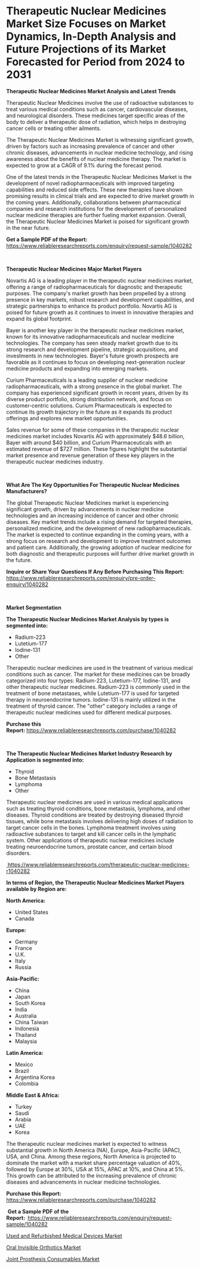 <p><h1>Therapeutic Nuclear Medicines Market Size Focuses on Market Dynamics, In-Depth Analysis and Future Projections of its Market Forecasted for Period from 2024 to 2031</h1></p><p><strong>Therapeutic Nuclear Medicines Market Analysis and Latest Trends</strong></p>
<p><p>Therapeutic Nuclear Medicines involve the use of radioactive substances to treat various medical conditions such as cancer, cardiovascular diseases, and neurological disorders. These medicines target specific areas of the body to deliver a therapeutic dose of radiation, which helps in destroying cancer cells or treating other ailments.</p><p>The Therapeutic Nuclear Medicines Market is witnessing significant growth, driven by factors such as increasing prevalence of cancer and other chronic diseases, advancements in nuclear medicine technology, and rising awareness about the benefits of nuclear medicine therapy. The market is expected to grow at a CAGR of 9.1% during the forecast period.</p><p>One of the latest trends in the Therapeutic Nuclear Medicines Market is the development of novel radiopharmaceuticals with improved targeting capabilities and reduced side effects. These new therapies have shown promising results in clinical trials and are expected to drive market growth in the coming years. Additionally, collaborations between pharmaceutical companies and research institutions for the development of personalized nuclear medicine therapies are further fueling market expansion. Overall, the Therapeutic Nuclear Medicines Market is poised for significant growth in the near future.</p></p>
<p><strong>Get a Sample PDF of the Report:&nbsp;</strong> <a href="https://www.reliableresearchreports.com/enquiry/request-sample/1040282">https://www.reliableresearchreports.com/enquiry/request-sample/1040282</a></p>
<p>&nbsp;</p>
<p><strong>Therapeutic Nuclear Medicines Major Market Players</strong></p>
<p><p>Novartis AG is a leading player in the therapeutic nuclear medicines market, offering a range of radiopharmaceuticals for diagnostic and therapeutic purposes. The company's market growth has been propelled by a strong presence in key markets, robust research and development capabilities, and strategic partnerships to enhance its product portfolio. Novartis AG is poised for future growth as it continues to invest in innovative therapies and expand its global footprint.</p><p>Bayer is another key player in the therapeutic nuclear medicines market, known for its innovative radiopharmaceuticals and nuclear medicine technologies. The company has seen steady market growth due to its strong research and development pipeline, strategic acquisitions, and investments in new technologies. Bayer's future growth prospects are favorable as it continues to focus on developing next-generation nuclear medicine products and expanding into emerging markets.</p><p>Curium Pharmaceuticals is a leading supplier of nuclear medicine radiopharmaceuticals, with a strong presence in the global market. The company has experienced significant growth in recent years, driven by its diverse product portfolio, strong distribution network, and focus on customer-centric solutions. Curium Pharmaceuticals is expected to continue its growth trajectory in the future as it expands its product offerings and explores new market opportunities.</p><p>Sales revenue for some of these companies in the therapeutic nuclear medicines market includes Novartis AG with approximately $48.6 billion, Bayer with around $40 billion, and Curium Pharmaceuticals with an estimated revenue of $727 million. These figures highlight the substantial market presence and revenue generation of these key players in the therapeutic nuclear medicines industry.</p></p>
<p>&nbsp;</p>
<p><strong>What Are The Key Opportunities For Therapeutic Nuclear Medicines Manufacturers?</strong></p>
<p><p>The global Therapeutic Nuclear Medicines market is experiencing significant growth, driven by advancements in nuclear medicine technologies and an increasing incidence of cancer and other chronic diseases. Key market trends include a rising demand for targeted therapies, personalized medicine, and the development of new radiopharmaceuticals. The market is expected to continue expanding in the coming years, with a strong focus on research and development to improve treatment outcomes and patient care. Additionally, the growing adoption of nuclear medicine for both diagnostic and therapeutic purposes will further drive market growth in the future.</p></p>
<p><strong>Inquire or Share Your Questions If Any Before Purchasing This Report:</strong> <a href="https://www.reliableresearchreports.com/enquiry/pre-order-enquiry/1040282">https://www.reliableresearchreports.com/enquiry/pre-order-enquiry/1040282</a></p>
<p>&nbsp;</p>
<p><strong>Market Segmentation</strong></p>
<p><strong>The Therapeutic Nuclear Medicines Market Analysis by types is segmented into:</strong></p>
<p><ul><li>Radium-223</li><li>Lutetium-177</li><li>Iodine-131</li><li>Other</li></ul></p>
<p><p>Therapeutic nuclear medicines are used in the treatment of various medical conditions such as cancer. The market for these medicines can be broadly categorized into four types: Radium-223, Lutetium-177, Iodine-131, and other therapeutic nuclear medicines. Radium-223 is commonly used in the treatment of bone metastases, while Lutetium-177 is used for targeted therapy in neuroendocrine tumors. Iodine-131 is mainly utilized in the treatment of thyroid cancer. The "other" category includes a range of therapeutic nuclear medicines used for different medical purposes.</p></p>
<p><strong>Purchase this Report:&nbsp;</strong><a href="https://www.reliableresearchreports.com/purchase/1040282">https://www.reliableresearchreports.com/purchase/1040282</a></p>
<p>&nbsp;</p>
<p><strong>The Therapeutic Nuclear Medicines Market Industry Research by Application is segmented into:</strong></p>
<p><ul><li>Thyroid</li><li>Bone Metastasis</li><li>Lymphoma</li><li>Other</li></ul></p>
<p><p>Therapeutic nuclear medicines are used in various medical applications such as treating thyroid conditions, bone metastasis, lymphoma, and other diseases. Thyroid conditions are treated by destroying diseased thyroid tissues, while bone metastasis involves delivering high doses of radiation to target cancer cells in the bones. Lymphoma treatment involves using radioactive substances to target and kill cancer cells in the lymphatic system. Other applications of therapeutic nuclear medicines include treating neuroendocrine tumors, prostate cancer, and certain blood disorders.</p></p>
<p><a href="https://www.reliableresearchreports.com/therapeutic-nuclear-medicines-r1040282">&nbsp;https://www.reliableresearchreports.com/therapeutic-nuclear-medicines-r1040282</a></p>
<p><strong>In terms of Region, the Therapeutic Nuclear Medicines Market Players available by Region are:</strong></p>
<p>
    <p> <strong> North America: </strong>
        <ul>
            <li>United States</li>
            <li>Canada</li>
        </ul>
        </p> 
    <p> <strong> Europe: </strong>
        <ul>
            <li>Germany</li>
            <li>France</li>
            <li>U.K.</li>
            <li>Italy</li>
            <li>Russia</li>
        </ul>
        </p> 
    <p> <strong> Asia-Pacific: </strong>
        <ul>
            <li>China</li>
            <li>Japan</li>
            <li>South Korea</li>
            <li>India</li>
            <li>Australia</li>
            <li>China Taiwan</li>
            <li>Indonesia</li>
            <li>Thailand</li>
            <li>Malaysia</li>
        </ul>
        </p> 
    <p> <strong> Latin America: </strong>
        <ul>
            <li>Mexico</li>
            <li>Brazil</li>
            <li>Argentina Korea</li>
            <li>Colombia</li>
        </ul>
        </p> 
    <p> <strong> Middle East & Africa: </strong>
        <ul>
            <li>Turkey</li>
            <li>Saudi</li>
            <li>Arabia</li>
            <li>UAE</li>
            <li>Korea</li>
        </ul>
    </p>
    </p>
<p><p>The therapeutic nuclear medicines market is expected to witness substantial growth in North America (NA), Europe, Asia-Pacific (APAC), USA, and China. Among these regions, North America is projected to dominate the market with a market share percentage valuation of 40%, followed by Europe at 30%, USA at 15%, APAC at 10%, and China at 5%. This growth can be attributed to the increasing prevalence of chronic diseases and advancements in nuclear medicine technologies.</p></p>
<p><strong>Purchase this Report: </strong><a href="https://www.reliableresearchreports.com/purchase/1040282">https://www.reliableresearchreports.com/purchase/1040282</a></p>
<p>&nbsp;<strong>Get a Sample PDF of the Report:&nbsp;&nbsp;</strong><a href="https://www.reliableresearchreports.com/enquiry/request-sample/1040282">https://www.reliableresearchreports.com/enquiry/request-sample/1040282</a></p>
<p><strong></strong></p>
<p><p><a href="https://view.publitas.com/reportprime-1/used-and-refurbished-medical-devices-market-focuses-on-market-share-size-and-projected-forecast-till-2031/">Used and Refurbished Medical Devices Market</a></p><p><a href="https://view.publitas.com/reportprime-1/oral-invisible-orthotics-market-share-evolution-and-market-growth-trends-2024-2031/">Oral Invisible Orthotics Market</a></p><p><a href="https://view.publitas.com/reportprime-1/joint-prosthesis-consumables-market-furnishes-information-on-market-share-market-trends-and-market-growth/">Joint Prosthesis Consumables Market</a></p></p>